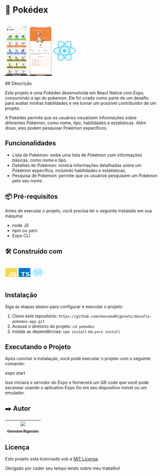 # 🔗 Pokédex
<div style="display: inline_block"><br>
  <img align="center" alt="ts" height="15%" width="15%" src="https://github.com/GeovaneRigonato/desafio-pokemon-app/blob/main/pokedex/assets/telaInicial.jpg?raw=true">
  <img align="center" alt="Js" marginLeft="150px" height="15%" width="15%" src="https://raw.githubusercontent.com/GeovaneRigonato/desafio-pokemon-app/main/pokedex/assets/detailCharmander.jpg?token=GHSAT0AAAAAACDRLAQNYQIOLI4ZQLEW43BWZELGNNA">
  <img align="center" alt="NodeJS" height="15%" width="15%" src="https://raw.githubusercontent.com/devicons/devicon/master/icons/react/react-original.svg">
</div><br>
## Descrição

Este projeto é uma Pokédex desenvolvida em React Native com Expo, consumindo a api do pokemon. Ele foi criado como parte de um desafio para avaliar minhas habilidades e me tornar um possível contribuidor de um projeto.

A Pokédex permite que os usuários visualizem informações sobre diferentes Pokémon, como nome, tipo, habilidades e estatísticas. Além disso, eles podem pesquisar Pokémon específicos.

## Funcionalidades

- Lista de Pokémon: exibe uma lista de Pokémon com informações básicas, como nome e tipo.
- Detalhes do Pokémon: mostra informações detalhadas sobre um Pokémon específico, incluindo habilidades e estatísticas.
- Pesquisa de Pokémon: permite que os usuários pesquisem um Pokémon pelo seu nome.

## 📦 Pré-requisitos

Antes de executar o projeto, você precisa ter o seguinte instalado em sua máquina:
- node JS
- npm ou yarn
- Expo CLI

## 🛠️ Construído com

<div style="display: inline_block"><br>
  <img align="center" alt="Js" height="30" width="40" src="https://raw.githubusercontent.com/devicons/devicon/master/icons/javascript/javascript-plain.svg">
  <img align="center" alt="ts" height="30" width="40" src="https://raw.githubusercontent.com/devicons/devicon/master/icons/typescript/typescript-plain.svg">
  <img align="center" alt="NodeJS" height="30" width="40" src="https://raw.githubusercontent.com/devicons/devicon/master/icons/react/react-original.svg">
</div><br>

## Instalação

Siga as etapas abaixo para configurar e executar o projeto:

1. Clone este repositório: `https://github.com/GeovaneRigonato/desafio-pokemon-app.git`
2. Acesse o diretório do projeto: `cd pokedex`
3. Instale as dependências: `npm install` ou `yarn install`

## Executando o Projeto

Após concluir a instalação, você pode executar o projeto com o seguinte comando:

expo start

Isso iniciará o servidor do Expo e fornecerá um QR code que você pode escanear usando o aplicativo Expo Go em seu dispositivo móvel ou um emulador.

## ✒️ Autor

| [<img src="https://avatars.githubusercontent.com/u/82893740?v=4" width=115><br><sub>Geovane Rigonato</sub>](https://github.com/GeovaaneRigonato) |
| :---: |

## Licença
Este projeto está licenciado sob a [MIT License](LICENSE).

Obrigado por ceder seu tempo lendo sobre meu trabalho!
